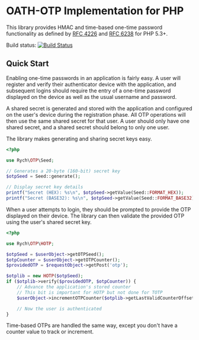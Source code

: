 OATH-OTP Implementation for PHP
===============================

This library provides HMAC and time-based one-time password functionality as
defined by [RFC 4226](http://www.ietf.org/rfc/rfc4226.txt) and
[RFC 6238](http://www.ietf.org/rfc/rfc6238.txt) for PHP 5.3+.

Build status: [![Build Status](https://travis-ci.org/rchouinard/rych-otp.png?branch=master)](https://travis-ci.org/rchouinard/rych-otp)

Quick Start
-----------

Enabling one-time passwords in an application is fairly easy. A user will
register and verify their authenticator device with the application, and
subsequent logins should require the entry of a one-time password displayed on
the device as well as the usual username and password.

A shared secret is generated and stored with the application and configured
on the user's device during the registration phase. All OTP operations will
then use the same shared secret for that user. A user should only have one
shared secret, and a shared secret should belong to only one user.

The library makes generating and sharing secret keys easy.

```php
<?php

use Rych\OTP\Seed;

// Generates a 20-byte (160-bit) secret key
$otpSeed = Seed::generate();

// Display secret key details
printf("Secret (HEX): %s\n", $otpSeed->getValue(Seed::FORMAT_HEX));
printf("Secret (BASE32): %s\n", $otpSeed->getValue(Seed::FORMAT_BASE32));
```

When a user attempts to login, they should be prompted to provide the OTP
displayed on their device. The library can then validate the provided OTP
using the user's shared secret key.

```php
<?php

use Rych\OTP\HOTP;

$otpSeed = $userObject->getOTPSeed();
$otpCounter = $userObject->getOTPCounter();
$providedOTP = $requestObject->getPost('otp');

$otplib = new HOTP($otpSeed);
if ($otplib->verify($providedOTP, $otpCounter)) {
    // Advance the application's stored counter
    // This bit is important for HOTP but not done for TOTP
    $userObject->incrementOTPCounter($otplib->getLastValidCounterOffset() + 1);

    // Now the user is authenticated
}
```

Time-based OTPs are handled the same way, except you don't have a counter value
to track or increment.

